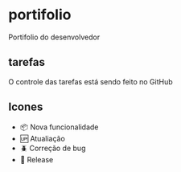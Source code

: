 # portifolio 

Portifolio do desenvolvedor 

## tarefas 

O controle das tarefas está sendo feito no GitHub 

## Icones 

-   :package: Nova funcionalidade 
-   :up: Atualiação
-   :beetle: Correção de bug
-   :checkered_flag: Release